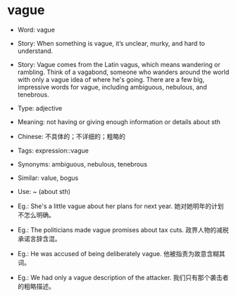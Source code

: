 # vague

- Word: vague
- Story: When something is vague, it’s unclear, murky, and hard to understand.
- Story: Vague comes from the Latin vagus, which means wandering or rambling. Think of a vagabond, someone who wanders around the world with only a vague idea of where he's going. There are a few big, impressive words for vague, including ambiguous, nebulous, and tenebrous.

- Type: adjective
- Meaning: not having or giving enough information or details about sth
- Chinese: 不具体的；不详细的；粗略的
- Tags: expression::vague
- Synonyms: ambiguous, nebulous, tenebrous
- Similar: value, bogus
- Use: ~ (about sth)
- Eg.: She's a little vague about her plans for next year. 她对她明年的计划不怎么明确。
- Eg.: The politicians made vague promises about tax cuts. 政界人物的减税承诺言辞含混。
- Eg.: He was accused of being deliberately vague. 他被指责为故意含糊其词。
- Eg.: We had only a vague description of the attacker. 我们只有那个袭击者的粗略描述。

